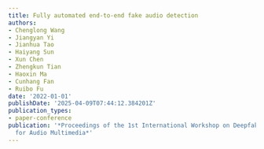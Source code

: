 ```yaml
---
title: Fully automated end-to-end fake audio detection
authors:
- Chenglong Wang
- Jiangyan Yi
- Jianhua Tao
- Haiyang Sun
- Xun Chen
- Zhengkun Tian
- Haoxin Ma
- Cunhang Fan
- Ruibo Fu
date: '2022-01-01'
publishDate: '2025-04-09T07:44:12.384201Z'
publication_types:
- paper-conference
publication: '*Proceedings of the 1st International Workshop on Deepfake Detection
  for Audio Multimedia*'
---
```

